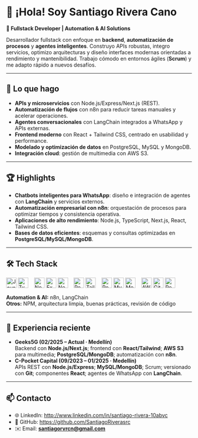 # 👋 ¡Hola! Soy Santiago Rivera Cano

**🤖 Fullstack Developer | Automation & AI Solutions**

Desarrollador fullstack con enfoque en **backend**, **automatización de procesos** y **agentes inteligentes**. Construyo APIs robustas, integro servicios, optimizo arquitecturas y diseño interfaces modernas orientadas a rendimiento y mantenibilidad. Trabajo cómodo en entornos ágiles (**Scrum**) y me adapto rápido a nuevos desafíos.

---

## 🧩 Lo que hago
- **APIs y microservicios** con Node.js/Express/Next.js (REST).
- **Automatización de flujos** con n8n para reducir tareas manuales y acelerar operaciones.
- **Agentes conversacionales** con LangChain integrados a WhatsApp y APIs externas.
- **Frontend moderno** con React + Tailwind CSS, centrado en usabilidad y performance.
- **Modelado y optimización de datos** en PostgreSQL, MySQL y MongoDB.
- **Integración cloud**: gestión de multimedia con AWS S3.

---

## 🏆 Highlights
- **Chatbots inteligentes para WhatsApp**: diseño e integración de agentes con **LangChain** y servicios externos.
- **Automatización empresarial con n8n**: orquestación de procesos para optimizar tiempos y consistencia operativa.
- **Aplicaciones de alto rendimiento**: Node.js, TypeScript, Next.js, React, Tailwind CSS.
- **Bases de datos eficientes**: esquemas y consultas optimizadas en **PostgreSQL/MySQL/MongoDB**.

---

## 🛠️ Tech Stack

<div align="left">
  <!-- Lenguajes -->
  <img src="https://cdn.jsdelivr.net/gh/devicons/devicon/icons/javascript/javascript-original.svg" height="28" alt="JavaScript" />
  <img src="https://cdn.jsdelivr.net/gh/devicons/devicon/icons/typescript/typescript-original.svg" height="28" alt="TypeScript" />
  &nbsp;&nbsp;
  <!-- Backend -->
  <img src="https://cdn.jsdelivr.net/gh/devicons/devicon/icons/nodejs/nodejs-original.svg" height="28" alt="Node.js" />
  <img src="https://cdn.jsdelivr.net/gh/devicons/devicon/icons/express/express-original.svg" height="28" alt="Express" />
  <img src="https://cdn.jsdelivr.net/gh/devicons/devicon/icons/nextjs/nextjs-original.svg" height="28" alt="Next.js" />
  &nbsp;&nbsp;
  <!-- Frontend -->
  <img src="https://cdn.jsdelivr.net/gh/devicons/devicon/icons/react/react-original.svg" height="28" alt="React" />
  <img src="https://cdn.jsdelivr.net/gh/devicons/devicon/icons/tailwindcss/tailwindcss-plain.svg" height="28" alt="TailwindCSS" />
  &nbsp;&nbsp;
  <!-- Databases -->
  <img src="https://cdn.jsdelivr.net/gh/devicons/devicon/icons/postgresql/postgresql-original.svg" height="28" alt="PostgreSQL" />
  <img src="https://cdn.jsdelivr.net/gh/devicons/devicon/icons/mysql/mysql-original.svg" height="28" alt="MySQL" />
  <img src="https://cdn.jsdelivr.net/gh/devicons/devicon/icons/mongodb/mongodb-original.svg" height="28" alt="MongoDB" />
  &nbsp;&nbsp;
  <!-- Cloud & Tools -->
  <img src="https://cdn.jsdelivr.net/gh/devicons/devicon/icons/amazonwebservices/amazonwebservices-original.svg" height="28" alt="AWS" />
  <img src="https://cdn.jsdelivr.net/gh/devicons/devicon/icons/git/git-original.svg" height="28" alt="Git" />
  <img src="https://cdn.jsdelivr.net/gh/devicons/devicon/icons/postman/postman-original.svg" height="28" alt="Postman" />
</div>

**Automation & AI:** n8n, LangChain  
**Otros:** NPM, arquitectura limpia, buenas prácticas, revisión de código

---

## 💼 Experiencia reciente
- **Geeks5G (02/2025 – Actual · Medellín)**  
  Backend con **Node.js/Next.js**; frontend con **React/Tailwind**; **AWS S3** para multimedia; **PostgreSQL/MongoDB**; automatización con **n8n**.
- **C-Pocket Capital (09/2023 – 01/2025 · Medellín)**  
  APIs REST con **Node.js/Express**; **MySQL/MongoDB**; Scrum; versionado con **Git**; componentes **React**; agentes de WhatsApp con **LangChain**.

---

## 📫 Contacto
- 🌐 LinkedIn: http://www.linkedin.com/in/santiago-rivera-10abvc  
- 📂 GitHub: https://github.com/SantiagoRiverasrc  
- ✉️ Email: **santiagorvrcn@gmail.com**
